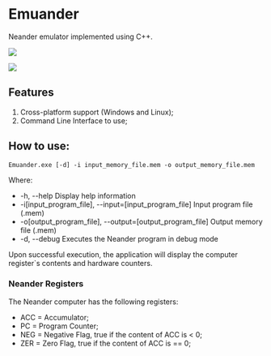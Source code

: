 # Emuander
Neander emulator implemented using C++.

![](https://github.com/azhow/Emuander/workflows/Windows%20Build%20CI/badge.svg)

![](https://github.com/azhow/Emuander/workflows/Unitests/badge.svg)

## Features
1. Cross-platform support (Windows and Linux);
2. Command Line Interface to use;

## How to use:
```
Emuander.exe [-d] -i input_memory_file.mem -o output_memory_file.mem
```

Where:
* -h, --help                        Display help information
* -i[input_program_file], --input=[input_program_file]      Input program file (.mem)
* -o[output_program_file], --output=[output_program_file]    Output memory file (.mem)
* -d, --debug                       Executes the Neander program in debug mode

Upon successful execution, the application will display the computer register`s contents and hardware counters.

### Neander Registers
The Neander computer has the following registers:
* ACC = Accumulator;
* PC  = Program Counter;
* NEG = Negative Flag, true if the content of ACC is < 0;
* ZER = Zero Flag, true if the content of ACC is == 0;
